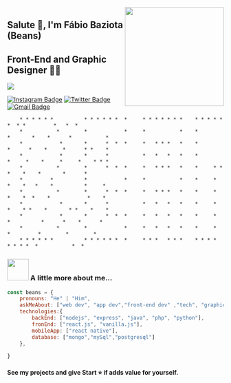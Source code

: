 <img align='right' src="https://media.giphy.com/media/M9gbBd9nbDrOTu1Mqx/giphy.gif" width="230">

## Salute 🙏, I'm Fábio Baziota (Beans)  
## Front-End and Graphic Designer 👨‍💻

[![](https://img.shields.io/badge/LinkedIn-fábio-baziota-57b979174-blue)](https://www.linkedin.com/in/f%C3%A1bio-baziota-57b979174/)


[![Instagram Badge](https://img.shields.io/badge/-baziotabeans-red?style=flat-square&logo=Instagram&logoColor=white&link=https://www.instagram.com/baziotabeans/)](https://www.instagram.com/baziotabeans/)
[![Twitter Badge](https://img.shields.io/twitter/url?label=BaziotaBeans&style=social&url=https%3A%2F%2Ftwitter.com%2BaziotaBeans)](https://twitter.com/baziota)
[![Gmail Badge](https://img.shields.io/badge/-fabiobaziota@gmail.com-c14438?style=flat-square&logo=Gmail&logoColor=white&link=mailto:fabiobaziota@gmail.com)](mailto:fabiobaziota@gmail.com)


```
    * * * * * *          * * * * * *  *     * * * * * * *    * * * * *         *  * *         *   *  *
    *           *        *            *     *           *    *         *       *    *      *           *   
    *            *       *      *  *  *     *   * * *   *    *          *      *    *     *      * *    *  
    *            *       *      *           *   *   *   *    *           *     *    *     *     *    * * *     
    *           *        *      *  *  *     *   * * *   *    *     * *    *    *    *       *      *       
    *         *          *            *     *           *    *     *  *    *   *    *          *     *    
    *           *        *      *  *  *     *   * * *   *    *     *   *    *  *    *            *    *
    *            *       *      *           *   *   *   *    *     *    *    * *    *       * *    *    * 
    *            *       *      *  *  *     *   *   *   *    *     *     *          *      *    *      *
    *           *        *            *     *   *   *   *    *     *      *         *        *        *
    * * * * * *          * * * * * *  *     * * *   * * *    * * * *       * * * *  *           *  *
```    
    
### <img src="https://media.giphy.com/media/VgCDAzcKvsR6OM0uWg/giphy.gif" width="50"> A little more about me...  

```javascript
const beans = {
    pronouns: "He" | "Him",
    askMeAbout: ["web dev", "app dev","front-end dev" ,"tech", "graphic designer"],
    technologies:{
        backEnd: ["nodejs", "express", "java", "php", "python"],
        fronEnd: ["react.js", "vanilla.js"],
        mobileApp: ["react native"],
        database: ["mongo","mySql","postgresql"]
    },
    
}
```
    
                       
 #### See my projects and give Start  ⭐️ if adds value for yourself.                    
                       
                       
                               
                                
